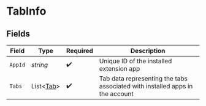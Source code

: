 # TabInfo


## Fields

| Field                                                                        | Type                                                                         | Required                                                                     | Description                                                                  |
| ---------------------------------------------------------------------------- | ---------------------------------------------------------------------------- | ---------------------------------------------------------------------------- | ---------------------------------------------------------------------------- |
| `AppId`                                                                      | *string*                                                                     | :heavy_check_mark:                                                           | Unique ID of the installed extension app                                     |
| `Tabs`                                                                       | List<[Tab](../../Models/Components/Tab.md)>                                  | :heavy_check_mark:                                                           | Tab data representing the tabs associated with installed apps in the account |